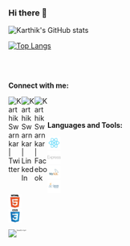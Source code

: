 ### Hi there 👋
![Karthik's GitHub stats](https://github-readme-stats.vercel.app/api?username=codeincrypt&show_icons=true&count_private=true)

[![Top Langs](https://github-readme-stats.vercel.app/api/top-langs/?username=codergautam-web&count_private=true)](https://github.com/codeincrypt)

<br />
<br />

**Connect with me:**

[<img align="left" alt="Karthik Swarnkar | Twitter" width="26px" src="https://raw.githubusercontent.com/jmnote/z-icons/master/svg/twitter.svg" />](https://twitter.com/KarthikSwarnkar)
[<img align="left" alt="Karthik Swarnkar | LinkedIn" width="26px" src="https://img.icons8.com/color/22/000000/linkedin.png" />](https://www.linkedin.com/in/codeincrypt)
[<img align="left" alt="Karthik Swarnkar | Facebook" width="26px" src="https://raw.githubusercontent.com/jmnote/z-icons/master/svg/facebook.svg" />](https://facebook.com/karthikswarnkar)

<br />
<br />

**Languages and Tools:**

<code><img alt="React" width="26px" src="https://raw.githubusercontent.com/github/explore/80688e429a7d4ef2fca1e82350fe8e3517d3494d/topics/react/react.png" /><code>
<code><img alt="Express" width="26px" src="https://raw.githubusercontent.com/github/explore/80688e429a7d4ef2fca1e82350fe8e3517d3494d/topics/express/express.png" /><code>
<code><img alt="MySQL" width="26px" src="https://raw.githubusercontent.com/github/explore/80688e429a7d4ef2fca1e82350fe8e3517d3494d/topics/mysql/mysql.png" /><code>
<code><img alt="Java" width="26px" src="https://raw.githubusercontent.com/github/explore/80688e429a7d4ef2fca1e82350fe8e3517d3494d/topics/java/java.png" /><code>
<code><img alt="HTML5" width="26px" src="https://raw.githubusercontent.com/github/explore/80688e429a7d4ef2fca1e82350fe8e3517d3494d/topics/html/html.png" /></code>
<code><img alt="CSS3" width="26px" src="https://raw.githubusercontent.com/github/explore/80688e429a7d4ef2fca1e82350fe8e3517d3494d/topics/css/css.png" /></code>
<code><img alt="JavaScript" width="26px" src="https://raw.githubusercontent.com/jmnote/z-icons/master/svg/javascript.svg" /></code>

